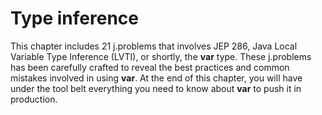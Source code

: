 # Type inference
This chapter includes 21 j.problems that involves JEP 286, Java Local Variable Type Inference (LVTI), or shortly, the **var** type. 
These j.problems has been carefully crafted to reveal the best practices and common mistakes involved in using **var**. 
At the end of this chapter, you will have under the tool belt everything you need to know about **var** to push it in production. 
